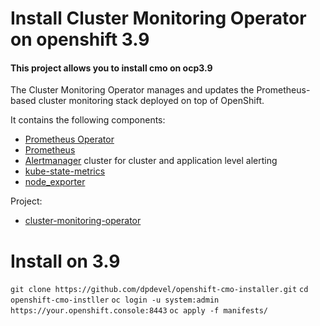 # Install Cluster Monitoring Operator on openshift 3.9

#### This project allows you to install cmo on ocp3.9

The Cluster Monitoring Operator manages and updates the Prometheus-based cluster monitoring stack deployed on top of OpenShift.

It contains the following components:

* [Prometheus Operator](https://github.com/coreos/prometheus-operator)
* [Prometheus](https://github.com/prometheus/prometheus)
* [Alertmanager](https://github.com/prometheus/alertmanager) cluster for cluster and application level alerting
* [kube-state-metrics](https://github.com/kubernetes/kube-state-metrics)
* [node_exporter](https://github.com/prometheus/node_exporter)

Project:
* [cluster-monitoring-operator](https://github.com/openshift/cluster-monitoring-operator)


# Install on 3.9

`git clone https://github.com/dpdevel/openshift-cmo-installer.git`
`cd openshift-cmo-instller`
`oc login -u system:admin https://your.openshift.console:8443`
`oc apply -f manifests/`
